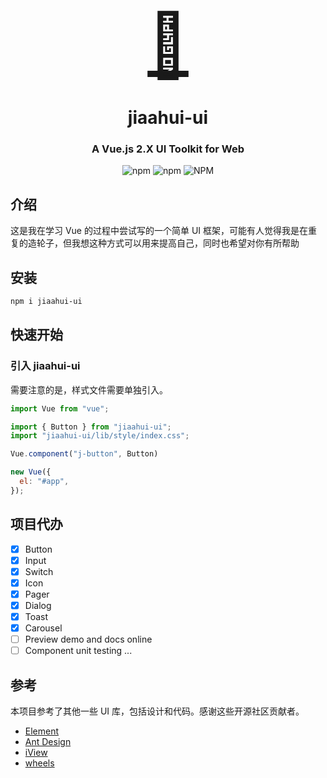  
 <p align="center">
  <a href="">
    <a href="" style="font-size:100px" >
      🛴
    </a>
  </a>
</p>
<h1 align="center">jiaahui-ui</h1>

<h3 align="center">A Vue.js 2.X UI Toolkit for Web</h3>
<div align="center">

![npm](https://img.shields.io/npm/v/jiaahui-ui?style=flat-square)
![npm](https://img.shields.io/npm/dt/jiaahui-ui?style=flat-square)
![NPM](https://img.shields.io/npm/l/jiaahui-ui?style=flat-square)

</div>

## 介绍

这是我在学习 Vue 的过程中尝试写的一个简单 UI 框架，可能有人觉得我是在重复的造轮子，但我想这种方式可以用来提高自己，同时也希望对你有所帮助

## 安装
```sh
npm i jiaahui-ui
```
## 快速开始
### 引入 jiaahui-ui 

需要注意的是，样式文件需要单独引入。

```js
import Vue from "vue";

import { Button } from "jiaahui-ui";
import "jiaahui-ui/lib/style/index.css";

Vue.component("j-button", Button)

new Vue({
  el: "#app",
});
```
## 项目代办

- [x] Button
- [x] Input
- [x] Switch
- [x] Icon
- [x] Pager
- [x] Dialog
- [x] Toast
- [x] Carousel
- [ ] Preview demo and docs online
- [ ] Component unit testing
...
## 参考
本项目参考了其他一些 UI 库，包括设计和代码。感谢这些开源社区贡献者。
- [Element](https://element.eleme.cn/#/zh-CN)
- [Ant Design](https://ant.design/)
- [iView](https://www.iviewui.com/)
- [wheels](https://github.com/FrankFang/wheels)

